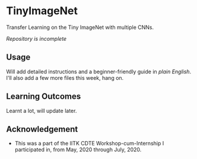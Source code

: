 # TinyImageNet
Transfer Learning on the Tiny ImageNet with multiple CNNs.

*Repository is incomplete*

## Usage
Will add detailed instructions and a beginner-friendly guide in *plain English*. 
I'll also add a few more files this week, hang on.

## Learning Outcomes
Learnt a lot, will update later.

## Acknowledgement
* This was a part of the IITK CDTE Workshop-cum-Internship I participated in, from May, 2020 through July, 2020. 

